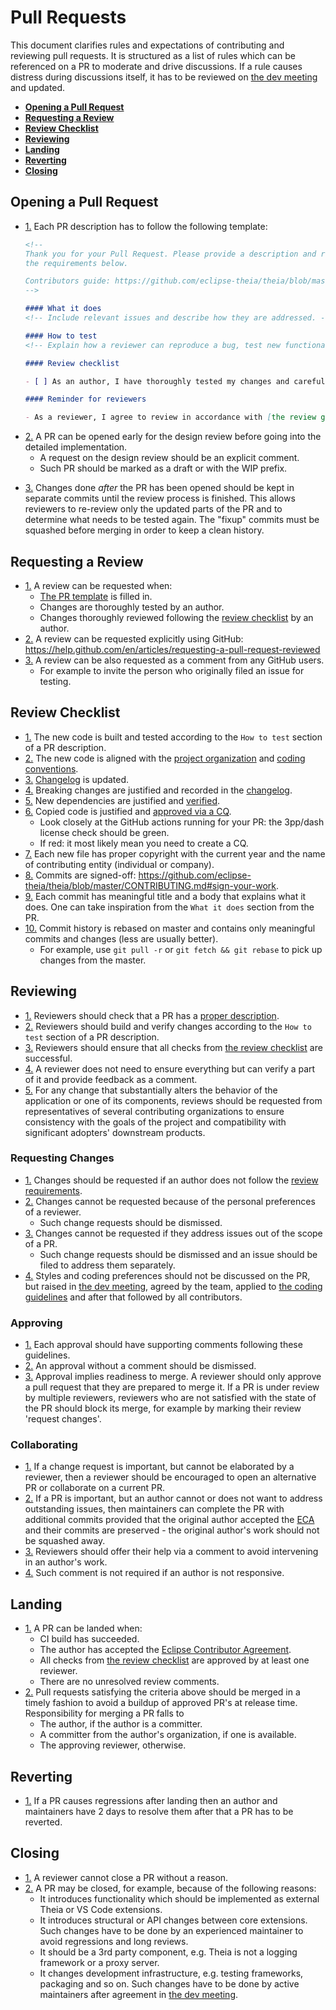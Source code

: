 # Pull Requests

This document clarifies rules and expectations of contributing and reviewing pull requests.
It is structured as a list of rules which can be referenced on a PR to moderate and drive discussions.
If a rule causes distress during discussions itself, it has to be reviewed on [the dev meeting](https://github.com/eclipse-theia/theia/wiki/Dev-Meetings) and updated.

 - [**Opening a Pull Request**](#opening-a-pull-request)
 - [**Requesting a Review**](#requesting-a-review)
 - [**Review Checklist**](#review-checklist)
 - [**Reviewing**](#reviewing)
 - [**Landing**](#landing)
 - [**Reverting**](#reverting)
 - [**Closing**](#closing)

## Opening a Pull Request

<a name="pr-template"></a>
- [1.](#pr-template) Each PR description has to follow the following template:

  ```md
  <!--
  Thank you for your Pull Request. Please provide a description and review
  the requirements below.

  Contributors guide: https://github.com/eclipse-theia/theia/blob/master/CONTRIBUTING.md
  -->

  #### What it does
  <!-- Include relevant issues and describe how they are addressed. -->

  #### How to test
  <!-- Explain how a reviewer can reproduce a bug, test new functionality or verify performance improvements. -->

  #### Review checklist

  - [ ] As an author, I have thoroughly tested my changes and carefully followed [the review guidelines](https://github.com/eclipse-theia/theia/blob/master/doc/pull-requests.md#requesting-a-review)

  #### Reminder for reviewers

  - As a reviewer, I agree to review in accordance with [the review guidelines](https://github.com/eclipse-theia/theia/blob/master/doc/pull-requests.md#reviewing)
  ```

<a name="design-review"></a>
- [2.](#design-review) A PR can be opened early for the design review before going into the detailed implementation.
  - A request on the design review should be an explicit comment.
  - Such PR should be marked as a draft or with the WIP prefix.

<a name="fixups"></a>
- [3.](#fixups) Changes done _after_ the PR has been opened should be kept in separate commits until the review process is finished. This allows reviewers to re-review only the updated parts of the PR and to determine what needs to be tested again. The "fixup" commits must be squashed before merging in order to keep a clean history.

## Requesting a Review

<a name="review-reqs"></a>
- [1.](#review-reqs) A review can be requested when:
  - [The PR template](#pr-template) is filled in.
  - Changes are thoroughly tested by an author.
  - Changes thoroughly reviewed following the [review checklist](#review-checklist) by an author.
<a name="review-request-gh"></a>
- [2.](#review-request-gh) A review can be requested explicitly using GitHub: https://help.github.com/en/articles/requesting-a-pull-request-reviewed
<a name="review-request-comment"></a>
- [3.](#review-request-comment) A review can be also requested as a comment from any GitHub users.
  - For example to invite the person who originally filed an issue for testing.

## Review Checklist

<a name="checklist-build-and-test"></a>
- [1.](#checklist-build-and-test) The new code is built and tested according to the `How to test` section of a PR description.
<a name="checklist-project-org"></a>
- [2.](#checklist-project-org) The new code is aligned with the [project organization](https://github.com/eclipse-theia/theia/wiki/Code-Organization) and [coding conventions](https://github.com/eclipse-theia/theia/wiki/Coding-Guidelines).
<a name="checklist-changelog"></a>
- [3.](#checklist-changelog) [Changelog](https://github.com/eclipse-theia/theia/blob/master/CHANGELOG.md) is updated.
<a name="checklist-breaking-changes"></a>
- [4.](#checklist-breaking-changes) Breaking changes are justified and recorded in the [changelog](https://github.com/eclipse-theia/theia/blob/master/CHANGELOG.md).
<a name="checklist-dependencies"></a>
- [5.](#checklist-dependencies) New dependencies are justified and [verified](https://github.com/eclipse-theia/theia/wiki/Registering-CQs#wip---new-ecd-theia-intellectual-property-clearance-approach-experimental).
<a name="checklist-copied-code"></a>
- [6.](#checklist-copied-code) Copied code is justified and [approved via a CQ](https://github.com/eclipse-theia/theia/wiki/Registering-CQs#case-3rd-party-project-code-copiedforked-from-another-project-into-eclipse-theia-maintained-by-us).
  - Look closely at the GitHub actions running for your PR: the 3pp/dash license check should be green.
  - If red: it most likely mean you need to create a CQ.
<a name="checklist-copyright"></a>
- [7.](#checklist-copyright) Each new file has proper copyright with the current year and the name of contributing entity (individual or company).
<a name="checklist-sign-off"></a>
- [8.](#checklist-sign-off) Commits are signed-off: https://github.com/eclipse-theia/theia/blob/master/CONTRIBUTING.md#sign-your-work.
<a name="checklist-meaningful-commits"></a>
- [9.](#checklist-meaningful-commit) Each commit has meaningful title and a body that explains what it does. One can take inspiration from the `What it does` section from the PR.
<a name="checklist-commit-history"></a>
- [10.](#checklist-commit-history) Commit history is rebased on master and contains only meaningful commits and changes (less are usually better).
  - For example, use `git pull -r` or `git fetch && git rebase` to pick up changes from the master.

## Reviewing

<a name="reviewing-template"></a>
- [1.](#reviewing-template) Reviewers should check that a PR has a [proper description](#pr-template).
<a name="reviewing-fn"></a>
- [2.](#reviewing-fn) Reviewers should build and verify changes according to the `How to test` section of a PR description.
<a name="reviewing-checklist"></a>
- [3.](#reviewing-checklist) Reviewers should ensure that all checks from [the review checklist](#review-checklist) are successful.
<a name="reviewing-share"></a>
- [4.](#reviewing-share) A reviewer does not need to ensure everything but can verify a part of it and provide feedback as a comment.
<a name="review-consultation"></a>
- [5.](#review-consultation) For any change that substantially alters the behavior of the application or one of its components, reviews should be requested from representatives of several contributing organizations to ensure consistency with the goals of the project and compatibility with significant adopters' downstream products.

### Requesting Changes

<a name="changes-review-reqs"></a>
- [1.](#changes-review-reqs) Changes should be requested if an author does not follow the [review requirements](#review-reqs).
<a name="changes-no-nit"></a>
- [2.](#changes-no-nit) Changes cannot be requested because of the personal preferences of a reviewer.
  - Such change requests should be dismissed.
<a name="changes-no-out-of-scope"></a>
- [3.](#changes-no-out-of-scope) Changes cannot be requested if they address issues out of the scope of a PR.
  - Such change requests should be dismissed and an issue should be filed to address them separately.
<a name="changes-style-agreement"></a>
- [4.](#changes-style-agreement) Styles and coding preferences should not be discussed on the PR, but raised in [the dev meeting](https://github.com/eclipse-theia/theia/wiki/Dev-Meetings),
  agreed by the team, applied to [the coding guidelines](https://github.com/eclipse-theia/theia/wiki/Coding-Guidelines) and after that followed by all contributors.

### Approving

<a name="justifying-approve"></a>
- [1.](#justifying-approve) Each approval should have supporting comments following these guidelines.
<a name="dismissing-approve"></a>
- [2.](#dismissing-approve) An approval without a comment should be dismissed.
<a name="approval-finality"></a>
- [3.](#approval-finality) Approval implies readiness to merge. A reviewer should only approve a pull request that they are prepared to merge it. If a PR is under review by multiple reviewers, reviewers who are not satisfied with the state of the PR should block its merge, for example by marking their review 'request changes'.

### Collaborating

<a name="collaboration-on-pr"></a>
- [1.](#collaboration-on-pr) If a change request is important, but cannot be elaborated by a reviewer,
then a reviewer should be encouraged to open an alternative PR or collaborate on a current PR.
<a name="completing-pr"></a>
- [2.](#completing-pr) If a PR is important, but an author cannot or does not want to address outstanding issues,
then maintainers can complete the PR with additional commits
provided that the original author accepted the [ECA](https://github.com/eclipse-theia/theia/blob/master/CONTRIBUTING.md#eclipse-contributor-agreement) and their commits are preserved - the original author's work should not be squashed away.
<a name="suggesting-help-on-pr"></a>
- [3.](#suggesting-help-on-pr) Reviewers should offer their help via a comment to avoid intervening in an author's work.
<a name="landing-stale-pr"></a>
- [4.](#landing-stale-pr) Such comment is not required if an author is not responsive.

## Landing

<a name="landing-pr"></a>
- [1.](#landing-pr) A PR can be landed when:
  - CI build has succeeded.
  - The author has accepted the [Eclipse Contributor Agreement](https://github.com/eclipse-theia/theia/blob/master/CONTRIBUTING.md#eclipse-contributor-agreement).
  - All checks from [the review checklist](#pull-request-review-checklist) are approved by at least one reviewer.
  - There are no unresolved review comments.
<a name="merging-pr"></a>
- [2.](#merging-pr) Pull requests satisfying the criteria above should be merged in a timely fashion to avoid a buildup of approved PR's at release time. Responsibility for merging a PR falls to
  - The author, if the author is a committer.
  - A committer from the author's organization, if one is available.
  - The approving reviewer, otherwise.

## Reverting

<a name="reverting-pr"></a>
- [1.](#reverting-pr) If a PR causes regressions after landing
then an author and maintainers have 2 days to resolve them after that a PR has to be reverted.

## Closing

<a name="closing-pr"></a>
- [1.](#closing-pr) A reviewer cannot close a PR without a reason.
<a name="closing-pr-reasons"></a>
- [2.](#closing-pr-reasons) A PR may be closed, for example, because of the following reasons:
  - It introduces functionality which should be implemented as external Theia or VS Code extensions.
  - It introduces structural or API changes between core extensions.
  Such changes have to be done by an experienced maintainer to avoid regressions and long reviews.
  - It should be a 3rd party component, e.g. Theia is not a logging framework or a proxy server.
  - It changes development infrastructure, e.g. testing frameworks, packaging and so on.
Such changes have to be done by active maintainers after agreement in [the dev meeting](https://github.com/eclipse-theia/theia/wiki/Dev-Meetings).
